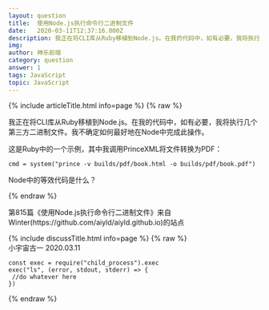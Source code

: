 ```yaml
---
layout: question
title:  使用Node.js执行命令行二进制文件
date:   2020-03-11T12:37:16.000Z
description: 我正在将CLI库从Ruby移植到Node.js。在我的代码中，如有必要，我将执行几个第三方二进制文件。我不确定如何最好地在Node中完成此操作。这是R...
img: 
author: 神乐前端
category: question
answer: 1
tags: JavaScript
topic: JavaScript
---
```

<div class="article-root">
  <div class="article">
    {% include articleTitle.html info=page %}
    {% raw %}
    <div class="article-content"><p><font style="vertical-align: inherit;"><font style="vertical-align: inherit;">我正在将CLI库从Ruby移植到Node.js。</font><font style="vertical-align: inherit;">在我的代码中，如有必要，我将执行几个第三方二进制文件。</font><font style="vertical-align: inherit;">我不确定如何最好地在Node中完成此操作。</font></font></p>

<p><font style="vertical-align: inherit;"><font style="vertical-align: inherit;">这是Ruby中的一个示例，其中我调用PrinceXML将文件转换为PDF：</font></font></p>

<pre><code>cmd = system("prince -v builds/pdf/book.html -o builds/pdf/book.pdf")
</code></pre>

<p><font style="vertical-align: inherit;"><font style="vertical-align: inherit;">Node中的等效代码是什么？</font></font></p></div>
    {% endraw %}
  </div>
  <p class="winter_mark">第815篇《使用Node.js执行命令行二进制文件》来自Winter(https://github.com/aiyld/aiyld.github.io)的站点</p>
  <div class="discuss-wrapper">
    {% include discussTitle.html info=page %}
    {% raw %}
    <div class="discuss-list">
    <div class="discuss-item">
        <div class="discuss-parent">
          <div class="discuss-meta">
            <span class="discuss-user">小宇宙古一</span>
            <span class="discuss-time">2020.03.11</span>
          </div>
          <div class="discuss-comment"><pre><code>const exec = require("child_process").exec<font></font>
exec("ls", (error, stdout, stderr) =&gt; {<font></font>
 //do whatever here<font></font>
})<font></font>
</code></pre></div>
        </div></div>
    </div>
    {% endraw %}
  </div>
<div>
